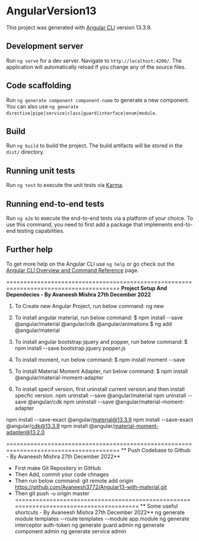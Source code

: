# AngularVersion13

This project was generated with [Angular CLI](https://github.com/angular/angular-cli) version 13.3.9.

## Development server

Run `ng serve` for a dev server. Navigate to `http://localhost:4200/`. The application will automatically reload if you change any of the source files.

## Code scaffolding

Run `ng generate component component-name` to generate a new component. You can also use `ng generate directive|pipe|service|class|guard|interface|enum|module`.

## Build

Run `ng build` to build the project. The build artifacts will be stored in the `dist/` directory.

## Running unit tests

Run `ng test` to execute the unit tests via [Karma](https://karma-runner.github.io).

## Running end-to-end tests

Run `ng e2e` to execute the end-to-end tests via a platform of your choice. To use this command, you need to first add a package that implements end-to-end testing capabilities.

## Further help

To get more help on the Angular CLI use `ng help` or go check out the [Angular CLI Overview and Command Reference](https://angular.io/cli) page.

=======================================================================================
**Project Setup And Dependecies - By Avaneesh Mishra 27th December 2022**

1) To Create new Angular Project, run below command:
ng new <Project-Name>

2) To install angular material, run below command:
$ npm install --save @angular/material @angular/cdk @angular/animations
$ ng add @angular/material

3) To install angular bootstrap jquery and popper, run below command:
$ npm install --save bootstrap jquery popper.js
  
4) To install moment, run below command:
$ npm install moment --save

5) To install Material Moment Adapter, run below command:
$ npm install @angular/material-moment-adapter

6) To install specif version, first uninstall current version and then install specfic version. 
npm uninstall --save @angular/material
npm uninstall --save @angular/cdk
npm uninstall --save @angular/material-moment-adapter

npm install --save-exact @angular/material@13.3.9
npm install --save-exact @angular/cdk@13.3.9
npm install @angular/material-moment-adapter@13.2.0
  
=======================================================================================
 ** Push Codebase to Github - By Avaneesh Mishra 27th December 2022**
  - First make Git Repositery in GitHub
  - Then Add, commit your code chnages
  - Then run below command:
    git remote add origin https://github.com/Avaneesh3772/Angular13-with-material.git
  - Then git push -u origin master
 =======================================================================================
 ** Some useful shortcuts - By Avaneesh Mishra 27th December 2022** 
ng generate module templates --route templates --module app.module
ng generate interceptor auth-token
ng generate guard admin
ng generate component admin
ng generate service admin